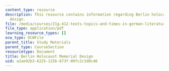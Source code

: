 ```yaml
---
content_type: resource
description: This resource contains information regarding Berlin holocaust memorial
  design.
file: /media/courses/21g-412-texts-topics-and-times-in-german-literature-fall-2009/a2ae92b36225125b873f09fc2c3d0c46_MIT21G_412F09_eisenman.pdf
file_type: application/pdf
learning_resource_types: []
ocw_type: OCWFile
parent_title: Study Materials
parent_type: CourseSection
resourcetype: Document
title: Berlin Holocaust Memorial Design
uid: a2ae92b3-6225-125b-873f-09fc2c3d0c46
---
```

